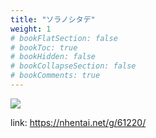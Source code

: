 ```yaml
---
title: "ソラノシタデ"
weight: 1
# bookFlatSection: false
# bookToc: true
# bookHidden: false
# bookCollapseSection: false
# bookComments: true
---
```


![](https://cdn.jsdelivr.net/gh/reiuyfan/imagehosting@main/blog/20201227172654536.jpg)

link: <https://nhentai.net/g/61220/>